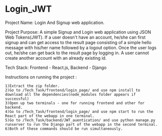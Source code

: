 # Login_JWT
Project Name: Login And Signup web application.

Project Purpose: A simple Signup and Login web application using JSON Web Tokens(JWT). If a user doesn't have
		an account, he/she can first signup and can get access to the result page consisting of a simple
		hello message with his/her name followed by a logout option. Once the user logs out, he/she can 
		get back to the result page by logging in. A user cannot create another account with an already existing id.

Tech Stack: Frontend - React.js, Backend - Django

Instructions on running the project :

	1)Extract the zip folder.
	2)Go to /Tech_Task/frontend/login_page/ and use npm install to download all the dependencies(node_modules folder appears if successful)
	3)Open up two terminals - one for running frontend and other for backend.
	4)Go to /Tech_Task/frontend/login_page/ and use npm start to run the React part of the webapp in one terminal.
	5)Go to /Tech_Task/backend/JWT_auentication/ and use python manage.py runserver to run the Django part of the webapp in the second terminal.
	6)Both of these commands should be run simultaneously.
	 
